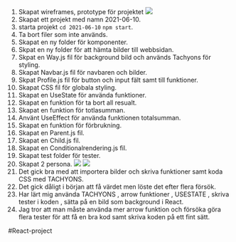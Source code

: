 


1. Skapat wireframes,  prototype för projektet
![](images/prototype.png)
2. Skapat ett projekt med namn 2021-06-10.
3. starta projekt `cd 2021-06-10` `npm start`.
4. Ta bort filer som inte används.
5. Skapat en ny folder för komponenter.
6. Skpat en ny folder för att hämta bilder till webbsidan.
7. Skpat en Way.js fil för background bild och används Tachyons för styling.
8. Skapat Navbar.js fil för navbaren och bilder.
9. Skpat Profile.js fil för button och input fält samt till funktioner.
10. Skapat CSS fil för globala styling.
11. Skapat en UseState för använda funktioner.
12. Skapat en funktion för ta bort all resualt.
13. Skapat en funktion för totlasumman.
14. Använt UseEffect för använda funktionen totalsumman.
15. Skapat en funktion för förbrukning.
16. Skapat en Parent.js fil.
17. Skapat en Child.js fil.
18. Skapat en Conditionalrendering.js fil.
19. Skapat test folder för tester.
20. Skapat 2 persona.
![](images/person1.png)
![](images/person2.png)
21. Det gick bra med att importera bilder och skriva funktioner samt koda CSS med TACHYONS.
22. Det gick dåligt i början att få värdet men löste det efter flera försök.
23. Har lärt mig använda TACHYONS , arrow funktioner , USESTATE , skriva tester i koden , sätta på en bild som background i React.
24. Jag tror att man måste använda mer arrow funktion och försöka göra flera tester för att få en bra kod samt skriva koden på ett fint sätt.

#React-project
